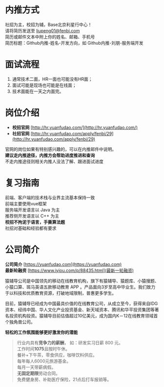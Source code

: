 ﻿# 内推方式    
    
社招为主，校招为辅，Base北京利星行中心！        
请将简历发送至 liupeng01@fenbi.com    
简历或邮件文本中附上你的姓名、邮箱、手机号    
简历标题：Github内推-姓名-开发方向，如 Github内推-刘朋-服务端开发    
    
# 面试流程    
    
1. 通常技术二面，HR一面也可能没有HR面；    
2. 面试可能是现场也可能是在线面；    
3. 技术面能在一天之内面完。    
    
# 岗位介绍    
    
* **校招官网**   [http://hr.yuanfudao.com/](http://hr.yuanfudao.com/)
* **社招官网**   [http://hr.yuanfudao.com/apply/fenbi/29](http://hr.yuanfudao.com/apply/fenbi/29)
    
官网的岗位如果有特别感兴趣的，可以在内推邮件中说明。    
**建议走内推途径，内推方会帮助进度推进和查询**    
不走内推途径则相关内推人没法了解、跟进面试进度    
    
# 复习指南    
    
前端、客户端的技术栈与业界主流基本保持一致     
前端主要使用vue框架      
服务端开发语言以 Java 为主      
推荐侧开发语言以 C++ 为主     
**校招不拘泥于语言，手撕算法题**    
社招对基础和经验都有要求      
    
# 公司简介    
    
**公司简介**  [https://yuanfudao.com](https://yuanfudao.com)    
**最新轮融资** [https://www.iyiou.com/p/88435.html](最新一轮融资)
    
猿辅导公司是中国领先的移动在线教育机构，旗下有猿辅导、猿题库、小猿搜题、小猿口算、斑马英语五款移动教育 APP 。产品面向3岁至高中毕业生。我们致力于以科技和优质教育资源，打破地域限制，普惠更多学生。

目前，猿辅导已经成为中国最具价值的在线教育公司，从成立至今，获得来自IDG资本、经纬中国、华⼈文化产业投资基⾦、新天域资本、腾讯和华平投资集团等著名投资机构投资。猿辅导目前估值超过10亿美元，成为国内K－12在线教育领域首个独角兽公司。    
    
**轻松的工作氛围能够更好激发你的潜能**    

> 行业内具有**竞争力的薪酬**， 如：研发实习日薪 800 元。    
> 工作时间**1075**且按时午休。    
> 餐补+下午茶，零食供应，咖啡饮料供应。    
> 每年每人6000元旅游基金。    
> 每月一天带薪病假。    
> **无固定期限**劳动合同。       
> 免费健身房、补助医疗保险，21点后打车报销等。       